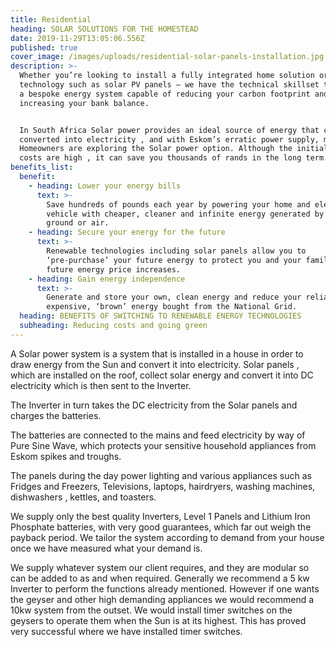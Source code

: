 ```yaml
---
title: Residential
heading: SOLAR SOLUTIONS FOR THE HOMESTEAD
date: 2019-11-29T13:05:06.556Z
published: true
cover_image: /images/uploads/residential-solar-panels-installation.jpg
description: >-
  Whether you’re looking to install a fully integrated home solution or single
  technology such as solar PV panels – we have the technical skillset to design
  a bespoke energy system capable of reducing your carbon footprint and
  increasing your bank balance.


  In South Africa Solar power provides an ideal source of energy that can be
  converted into electricity , and with Eskom’s erratic power supply, many
  Homeowners are exploring the Solar power option. Although the initial set up
  costs are high , it can save you thousands of rands in the long term.
benefits_list:
  benefit:
    - heading: Lower your energy bills
      text: >-
        Save hundreds of pounds each year by powering your home and electric
        vehicle with cheaper, cleaner and infinite energy generated by the sun,
        ground or air.
    - heading: Secure your energy for the future
      text: >-
        Renewable technologies including solar panels allow you to
        ‘pre-purchase’ your future energy to protect you and your family from
        future energy price increases.
    - heading: Gain energy independence
      text: >-
        Generate and store your own, clean energy and reduce your reliance on
        expensive, ‘brown’ energy bought from the National Grid.
  heading: BENEFITS OF SWITCHING TO RENEWABLE ENERGY TECHNOLOGIES
  subheading: Reducing costs and going green
---
```

A Solar power system is a system that is installed in a house in order to draw energy from the Sun and convert it into electricity. Solar panels , which are installed on the roof, collect solar energy and convert it into DC electricity which is then sent to the Inverter.

The Inverter in turn takes the DC electricity from the Solar panels and charges the batteries.

The batteries are connected to the mains and feed electricity by way of Pure Sine Wave, which protects your sensitive household appliances from Eskom spikes and troughs. 

The panels during the day power lighting and various appliances such as Fridges and Freezers, Televisions, laptops, hairdryers, washing machines, dishwashers , kettles, and toasters. 

We supply only the best quality Inverters, Level 1 Panels and Lithium Iron Phosphate batteries, with very good guarantees, which far out weigh the payback period. We tailor the system according to demand from your house once we have measured what your  demand is. 

We supply whatever system our client requires, and they are modular so can be added to as and when required. Generally we recommend a 5 kw Inverter to perform the functions already mentioned. However if one wants the geyser and other high demanding appliances we would recommend a 10kw system from the outset. We would install timer switches on the geysers to operate them when the Sun is at its highest. This has proved very successful where we have installed timer switches.
